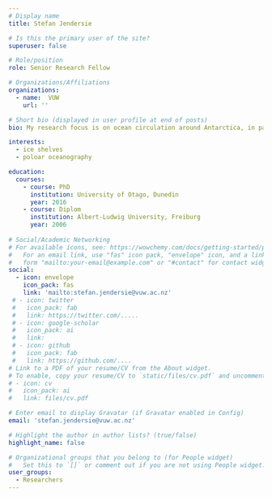 ```yaml
---
# Display name
title: Stefan Jendersie

# Is this the primary user of the site?
superuser: false

# Role/position
role: Senior Research Fellow

# Organizations/Affiliations
organizations:
  - name:  VUW 
    url: ''

# Short bio (displayed in user profile at end of posts)
bio: My research focus is on ocean circulation around Antarctica, in particular under ice shelves and in polynyas.

interests:
  - ice shelves
  - poloar oceanography

education:
  courses:
    - course: PhD 
      institution: University of Otago, Dunedin
      year: 2016
    - course: Diplom
      institution: Albert-Ludwig University, Freiburg
      year: 2006
   
# Social/Academic Networking
# For available icons, see: https://wowchemy.com/docs/getting-started/page-builder/#icons
#   For an email link, use "fas" icon pack, "envelope" icon, and a link in the
#   form "mailto:your-email@example.com" or "#contact" for contact widget.
social:
  - icon: envelope
    icon_pack: fas
    link: 'mailto:stefan.jendersie@vuw.ac.nz'
 # - icon: twitter
 #   icon_pack: fab
 #   link: https://twitter.com/.....
 # - icon: google-scholar
 #   icon_pack: ai
 #   link: 
 # - icon: github
 #   icon_pack: fab
 #   link: https://github.com/....
# Link to a PDF of your resume/CV from the About widget.
# To enable, copy your resume/CV to `static/files/cv.pdf` and uncomment the lines below.
# - icon: cv
#   icon_pack: ai
#   link: files/cv.pdf

# Enter email to display Gravatar (if Gravatar enabled in Config)
email: 'stefan.jendersie@vuw.ac.nz'

# Highlight the author in author lists? (true/false)
highlight_name: false

# Organizational groups that you belong to (for People widget)
#   Set this to `[]` or comment out if you are not using People widget.
user_groups:
  - Researchers
---
```


